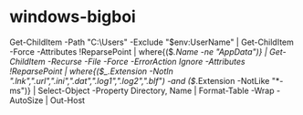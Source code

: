 # windows-bigboi
Get-ChildItem -Path "C:\Users" -Exclude "$env:UserName" | Get-ChildItem -Force -Attributes !ReparsePoint | where{($_.Name -ne "AppData")} | Get-ChildItem -Recurse -File -Force -ErrorAction Ignore -Attributes !ReparsePoint | where{($_.Extension -NotIn ".lnk",".url",".ini",".dat",".log1",".log2",".blf") -and ($_.Extension -NotLike "*-ms")} | Select-Object -Property Directory, Name | Format-Table -Wrap -AutoSize | Out-Host
